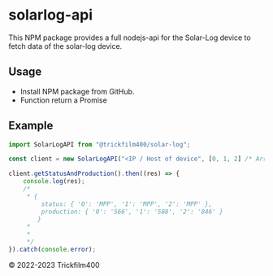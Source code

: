 # solarlog-api

This NPM package provides a full nodejs-api for the Solar-Log device to fetch data of the solar-log device.

## Usage

- Install NPM package from GitHub.
- Function return a Promise

## Example

```typescript
import SolarLogAPI from "@trickfilm400/solar-log";

const client = new SolarLogAPI("<IP / Host of device", [0, 1, 2] /* Array of numbers of inverters*/);

client.getStatusAndProduction().then((res) => {
    console.log(res);
    /*
     * {
         status: { '0': 'MPP', '1': 'MPP', '2': 'MPP' },
         production: { '0': '566', '1': '588', '2': '846' }
        }
     *
     *
     */
}).catch(console.error);
```

&copy; 2022-2023 Trickfilm400
